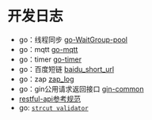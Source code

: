 # 开发日志

- go：线程同步 [go-WaitGroup-pool](./pool/pool.go)
- go：mqtt [go-mqtt](./message/mqtt.go)
- go：timer [go-timer](./timer/main.go)
- go：百度短链 [baidu_short_url](./baidu_short_url/main.go)
- go：zap [zap_log](./logger)
- go：gin公用请求返回接口 [gin-common](./gin)
- [restful-api参考规范](./restful-api.md)
- go: [`strcut validator`](./validator)